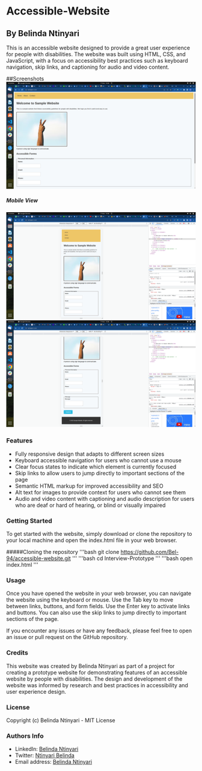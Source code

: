 <h1>Accessible-Website</h1>

<h2>By Belinda Ntinyari</h2>

<p>This is an accessible website designed to provide a great user experience for people with disabilities. The website was built using HTML, CSS, and JavaScript, with a focus on accessibility best practices such as keyboard navigation, skip links, and captioning for audio and video content. </p>

##Screenshots
<img src="img/Screenshot from 2023-03-17 14-06-29.png" alt="" />

<h5>Mobile View</h5>
<img src="img/Screenshot from 2023-03-17 14-08-42.png" alt="" />

<img src="img/Screenshot from 2023-03-17 14-08-52.png" alt="" />

<h3>Features</h3>
<ul>
    <li>Fully responsive design that adapts to different screen sizes</li>
    <li>Keyboard accessible navigation for users who cannot use a mouse</li>
    <li>Clear focus states to indicate which element is currently focused</li>
    <li>Skip links to allow users to jump directly to important sections of the page</li>
    <li>Semantic HTML markup for improved accessibility and SEO</li>
    <li>Alt text for images to provide context for users who cannot see them</li>
    <li>Audio and video content with captioning and audio description for users who are deaf or hard of hearing, or blind or visually impaired</li>
</ul>

<h3>Getting Started</h3>
<p>To get started with the website, simply download or clone the repository to your local machine and open the index.html file in your web browser.</p>

#####Cloning the repository
'''bash
git clone https://github.com/Bel-94/accessible-website.git 
'''
'''bash
cd Interview-Prototype
'''
'''bash
open index.html
'''

<h3>Usage</h3>
<p>Once you have opened the website in your web browser, you can navigate the website using the keyboard or mouse. Use the Tab key to move between links, buttons, and form fields. Use the Enter key to activate links and buttons. You can also use the skip links to jump directly to important sections of the page.

If you encounter any issues or have any feedback, please feel free to open an issue or pull request on the GitHub repository.</p>

<h3>Credits</h3>
<p>This website was created by Belinda Ntinyari as part of a project for creating a prototype website for demonstrating features of an accessible website by people with disabilities. The design and development of the website was informed by research and best practices in accessibility and user experience design.</p>

<h3>License</h3>
<p>Copyright (c) Belinda Ntinyari - MIT License</p>

<h3>Authors Info</h3>
<ul>
    <li>LinkedIn: <a href="https://www.linkedin.com/in/belinda-ntinyari-3843a81b5/">Belinda Ntinyari</a></li>
    <li>Twitter: <a href="https://twitter.com/NtinyariBelinda">Ntinyari Belinda</a></li>
    <li>Email address: <a href="ntinyaribelinda@gmail.com">Belinda Ntinyari</a></li>
</ul>